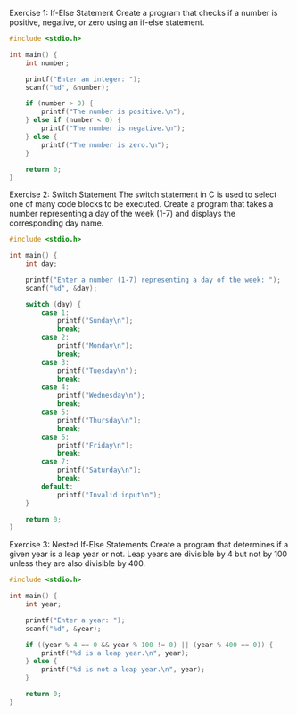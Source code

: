 Exercise 1: If-Else Statement
Create a program that checks if a number is positive, negative, or zero using an if-else statement.

```c
#include <stdio.h>

int main() {
    int number;

    printf("Enter an integer: ");
    scanf("%d", &number);

    if (number > 0) {
        printf("The number is positive.\n");
    } else if (number < 0) {
        printf("The number is negative.\n");
    } else {
        printf("The number is zero.\n");
    }

    return 0;
}
```

Exercise 2: Switch Statement
The switch statement in C is used to select one of many code blocks to be executed. Create a program that takes a number representing a day of the week (1-7) and displays the corresponding day name.

```c
#include <stdio.h>

int main() {
    int day;

    printf("Enter a number (1-7) representing a day of the week: ");
    scanf("%d", &day);

    switch (day) {
        case 1:
            printf("Sunday\n");
            break;
        case 2:
            printf("Monday\n");
            break;
        case 3:
            printf("Tuesday\n");
            break;
        case 4:
            printf("Wednesday\n");
            break;
        case 5:
            printf("Thursday\n");
            break;
        case 6:
            printf("Friday\n");
            break;
        case 7:
            printf("Saturday\n");
            break;
        default:
            printf("Invalid input\n");
    }

    return 0;
}
```

Exercise 3: Nested If-Else Statements
Create a program that determines if a given year is a leap year or not. Leap years are divisible by 4 but not by 100 unless they are also divisible by 400.

```c
#include <stdio.h>

int main() {
    int year;

    printf("Enter a year: ");
    scanf("%d", &year);

    if ((year % 4 == 0 && year % 100 != 0) || (year % 400 == 0)) {
        printf("%d is a leap year.\n", year);
    } else {
        printf("%d is not a leap year.\n", year);
    }

    return 0;
}
```